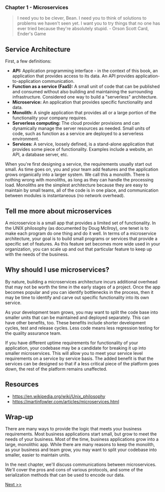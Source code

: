 ### Chapter 1 - Microservices

> I need you to be clever, Bean. I need you to think of solutions to problems we haven't seen yet. I want you to try things that no one has ever tried because they're absolutely stupid. - Orson Scott Card, Ender's Game

## Service Architecture

First, a few definitions:

* **API:** Application programming interface - in the context of this book, an application that provides access to its data. An API provides application-to-application communication.
* **Function as a service (FaaS):** A small unit of code that can be published and consumed without also building and maintaining the surrounding infrastructure. Considered one way to build a "serverless" architecture.
* **Microservice:** An application that provides specific functionality and data.
* **Monolith:** A single application that provides all or a large portion of the functionality your company requires.
* **Serverless computing:** The cloud provider provisions and can dynamically manage the server resources as needed. Small units of code, such as function as a service are deployed to a serverless environment.
* **Services:** A service, loosely defined, is a stand-alone application that provides some piece of functionality. Examples include a website, an API, a database server, etc.

When you're first designing a service, the requirements usually start out small. As time goes on, you and your team add features and the application grows organically into a larger system. We call this a monolith. There is nothing wrong with monoliths, as long as they can handle the processing load. Monoliths are the simplest architecture because they are easy to maintain by small teams, all of the code is in one place, and communication between modules is instantaneous (no network overhead).

## Tell me more about microservices

A microservice is a small app that provides a limited set of functionality. In the UNIX philosophy (as documented by Doug McIlroy), one tenet is to make each program do one thing and do it well. In terms of a microservice architecture, your goal is to build small programs or services that provide a specific set of features. As this feature set becomes more wide used in your organization, you can scale up and out that particular feature to keep up with the needs of the business.

## Why should I use microservices?

By nature, building a microservices architecture incurs additional overhead that may not be worth the time in the early stages of a project. Once the app becomes popular and you can identify bottlenecks in the process, then it may be time to identify and carve out specific functionality into its own service.

As your development team grows, you may want to split the code base into smaller units that can be maintained and deployed separately. This can have other benefits, too. These benefits include shorter development cycles, test and release cycles. Less code means less regression testing for the quality assurance team.

If you have different uptime requirements for functionality of your application, your codebase may be a candidate for breaking it up into smaller microservices. This will allow you to meet your service level requirements on a service by service basis. The added benefit is that the services can be designed so that if a less critical piece of the platform goes down, the rest of the platform remains unaffected.

## Resources

* https://en.wikipedia.org/wiki/Unix_philosophy
* https://martinfowler.com/articles/microservices.html

## Wrap-up

There are many ways to provide the logic that meets your business requirements. Most business applications start small, but grow to meet the needs of your business. Most of the time, business applications grow into a large, monolithic app. While there are many reasons to keep the monolith, as your business and team grow, you may want to split your codebase into smaller, easier to maintain units.

In the next chapter, we'll discuss communications between microservices. We'll cover the pros and cons of various protocols, and some of the serialization methods that can be used to encode our data.

[Next >>](030-chapter-02.md)
